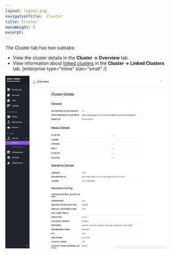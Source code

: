 ```yaml
---
layout: layout.pug
navigationTitle:  Cluster
title: Cluster
menuWeight: 8
excerpt:
---
```


The Cluster tab has two subtabs:

- View the cluster details in the **Cluster -> Overview** tab.
- View information about [linked clusters](/1.11/administering-clusters/multiple-clusters/cluster-links) in the **Cluster -> Linked Clusters** tab. [enterprise type="inline" size="small" /]

![Cluster](/1.11/img/cluster-ee.png)

